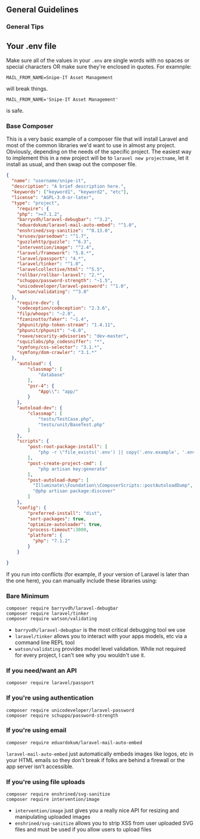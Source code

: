 ## General Guidelines

### General Tips

## Your .env file

Make sure all of the values in your `.env` are single words with no spaces or special characters OR make sure they're enclosed in quotes. For examnple:

```
MAIL_FROM_NAME=Snipe-IT Asset Management
```

will break things.

```
MAIL_FROM_NAME='Snipe-IT Asset Management'
```

is safe.


### Base Composer

This is a very basic example of a composer file that will install Laravel and most of the common libraries we'd want to use in almost any project. Obviously, depending on the needs of the specific project. The easiest way to implement this in a new project will be to `laravel new projectname`, let it install as usual, and then swap out the composer file. 

```json
{
  "name": "username/snipe-it",
  "description": "A brief description here.",
  "keywords": ["keyword1", "keyword2", "etc"],
  "license": "AGPL-3.0-or-later",
  "type": "project",
    "require": {
    "php": ">=7.1.2",
    "barryvdh/laravel-debugbar": "^3.2",
    "eduardokum/laravel-mail-auto-embed": "^1.0",
    "enshrined/svg-sanitize": "^0.13.0",
    "erusev/parsedown": "^1.7",
    "guzzlehttp/guzzle": "^6.3",
    "intervention/image": "^2.4",
    "laravel/framework": "5.8.*",
    "laravel/passport": "4.*",
    "laravel/tinker": "^1.0",
    "laravelcollective/html": "^5.5",
    "rollbar/rollbar-laravel": "2.*",
    "schuppo/password-strength": "~1.5",
    "unicodeveloper/laravel-password": "^1.0",
    "watson/validating": "^3.0"
  },
    "require-dev": {
    "codeception/codeception": "2.3.6",
    "filp/whoops": "~2.0",
    "fzaninotto/faker": "~1.4",
    "phpunit/php-token-stream": "1.4.11",
    "phpunit/phpunit": "~6.0",
    "roave/security-advisories": "dev-master",
    "squizlabs/php_codesniffer": "*",
    "symfony/css-selector": "3.1.*",
    "symfony/dom-crawler": "3.1.*"
  },
    "autoload": {
        "classmap": [
            "database"
        ],
        "psr-4": {
            "App\\": "app/"
        }
    },
    "autoload-dev": {
        "classmap": [
            "tests/TestCase.php",
            "tests/unit/BaseTest.php"
        ]
    },
    "scripts": {
        "post-root-package-install": [
            "php -r \"file_exists('.env') || copy('.env.example', '.env');\""
        ],
        "post-create-project-cmd": [
            "php artisan key:generate"
        ],
        "post-autoload-dump": [
          "Illuminate\\Foundation\\ComposerScripts::postAutoloadDump",
          "@php artisan package:discover"
        ]
    },
    "config": {
        "preferred-install": "dist",
        "sort-packages": true,
        "optimize-autoloader": true,
        "process-timeout":3000,
        "platform": {
          "php": "7.1.2"
        }
    }

}


```

If you run into conflicts (for example, if your version of Laravel is later than the one here), you can manually include these libraries using:

### Bare Minimum

```
composer require barryvdh/laravel-debugbar
composer require laravel/tinker
composer require watson/validating

```
- `barryvdh/laravel-debugbar` is the most critical debugging tool we use
- `laravel/tinker` allows you to interact with your apps models, etc via a command line REPL tool
- `watson/validating` provides model level validation. While not required for every project, I can't see why you wouldn't use it.


### If you need/want an API

```
composer require laravel/passport
```

### If you're using authentication

```
composer require unicodeveloper/laravel-password
composer require schuppo/password-strength
```

### If you're using email

```
composer require eduardokum/laravel-mail-auto-embed
```

`laravel-mail-auto-embed` just automatically embeds images like logos, etc in your HTML emails so they don't break if folks are behind a firewall or the app server isn't accessible.


### If you're using file uploads

```
composer require enshrined/svg-sanitize
composer require intervention/image
```

- `intervention/image` just gives you a really nice API for resizing and manipulating uploaded images
- `enshrined/svg-sanitize` allows you to strip XSS from user uploaded SVG files and must be used if you allow users to upload files

